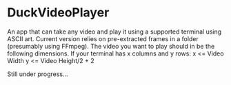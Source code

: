 # DuckVideoPlayer
An app that can take any video and play it using a supported terminal using ASCII art.
Current version relies on pre-extracted frames in a folder (presumably using FFmpeg).
The video you want to play should in be the following dimensions.
If your terminal has x columns and y rows:
x <= Video Width
y <= Video Height/2 + 2

Still under progress...
